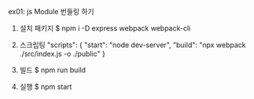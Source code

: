 ex01: js Module 번들링 하기

1. 설치 패키지
$ npm i -D express webpack webpack-cli

2. 스크립팅
  "scripts": {
    "start": "node dev-server",
    "build": "npx webpack ./src/index.js -o ./public"
  }

3. 빌드
$ npm run build  

4. 실행
$ npm start